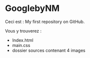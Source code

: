 # GooglebyNM

Ceci est :
My first repository on GitHub.


Vous y trouverez :
  - Index.html
  - main.css
  - dossier sources contenant 4 images
